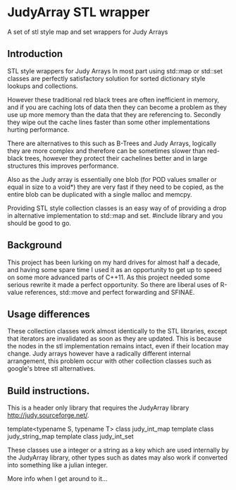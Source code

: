 # JudyArray STL wrapper
A set of stl style map and set wrappers for Judy Arrays

## Introduction
STL style wrappers for Judy Arrays
In most part using std::map or std::set classes are perfectly satisfactory solution for sorted dictionary style lookups and collections. 

However these traditional red black trees are often inefficient in memory, and if you are caching lots of data then they can become a problem as they use up more memory than the data that they are referencing to.  Secondly they wipe out the cache lines faster than some other implementations hurting performance.  

There are alternatives to this such as B-Trees and Judy Arrays, logically they are more complex and therefore can be sometimes slower than red-black trees, however they protect their cachelines better and in large structures this improves performance.

Also as the Judy array is essentially one blob (for POD values smaller or equal in size to a void*) they are very fast if they need to be copied, as the entire blob can be duplicated with a single malloc and memcpy.  

Providing STL style collection classes is an easy way of of providing a drop in alternative implementation to std::map and set.  #include library and you should be good to go.

## Background

This project has been lurking on my hard drives for almost half a decade, and having some spare time I used it as an opportunity to get up to speed on some more advanced parts of C++11. As this project needed some serious rewrite it made a perfect opportunity.  So there are liberal uses of R-value references, std::move and perfect forwarding and SFINAE.  


## Usage differences
These collection classes work almost identically to the STL libraries, except that iterators are invalidated as soon as they are updated.  This is because the nodes in the stl implementation remains intact, even if their location may change.  Judy arrays however have a radically different internal arrangement, this problem occur with other collection classes such as google's btree stl alternatives.

## Build instructions.

This is a header only library that requires the JudyArray library http://judy.sourceforge.net/.

template<typename S, typename T> class judy_int_map
template<typename T> class judy_string_map 
template<typename T> class judy_int_set
  
These classes use a integer or a string as a key which are used internally by the JudyArray library, other types such as dates may also work if converted into something like a julian integer.

More info when I get around to it...
